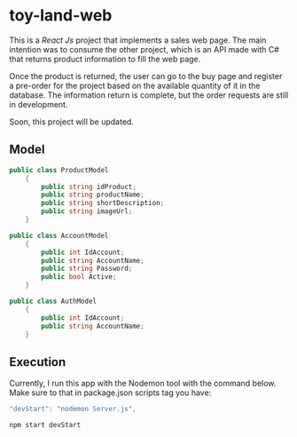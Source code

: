 # toy-land-web

This is a *React Js* project that implements a sales web page. The main intention was to consume the other project, which is an API made with C# that returns product information to fill the web page.

Once the product is returned, the user can go to the buy page and register a pre-order for the project based on the available quantity of it in the database. The information return is complete, but the order requests are still in development.

Soon, this project will be updated.


## Model

```C#
public class ProductModel
    {        
        public string idProduct;
        public string productName;
        public string shortDescription;
        public string imageUrl;
    }
```
```C#
public class AccountModel
    {
        public int IdAccount;
        public string AccountName;
        public string Password;
        public bool Active;
    }
```
```C#
public class AuthModel
    {
        public int IdAccount;
        public string AccountName;
    }
```
## Execution

Currently, I run this app with the Nodemon tool with the command below. Make sure to that in package.json scripts tag you have:

```Javascript
"devStart": "nodemon Server.js",
```
```Javascript
npm start devStart
```
